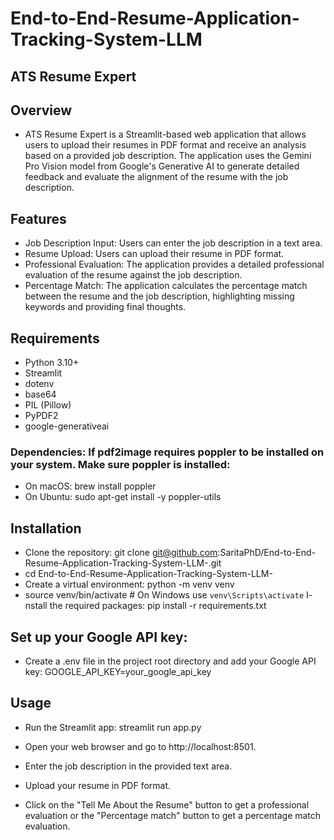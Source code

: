 # End-to-End-Resume-Application-Tracking-System-LLM

## ATS Resume Expert
## Overview
- ATS Resume Expert is a Streamlit-based web application that allows users to upload their resumes in PDF format and receive an analysis based on a provided job description. The application uses the Gemini Pro Vision model from Google's Generative AI to generate detailed feedback and evaluate the alignment of the resume with the job description.

## Features
- Job Description Input: Users can enter the job description in a text area.
- Resume Upload: Users can upload their resume in PDF format.
- Professional Evaluation: The application provides a detailed professional evaluation of the resume against the job description.
- Percentage Match: The application calculates the percentage match between the resume and the job description, highlighting missing keywords and providing final thoughts.

## Requirements
- Python 3.10+
- Streamlit
- dotenv
- base64
- PIL (Pillow)
- PyPDF2
- google-generativeai
### Dependencies: If pdf2image requires poppler to be installed on your system. Make sure poppler is installed:

- On macOS: brew install poppler
- On Ubuntu: sudo apt-get install -y poppler-utils

## Installation
- Clone the repository: git clone git@github.com:SaritaPhD/End-to-End-Resume-Application-Tracking-System-LLM-.git
- cd End-to-End-Resume-Application-Tracking-System-LLM-
- Create a virtual environment: python -m venv venv
- source venv/bin/activate  # On Windows use `venv\Scripts\activate`
I- nstall the required packages: pip install -r requirements.txt

## Set up your Google API key:
- Create a .env file in the project root directory and add your Google API key:
GOOGLE_API_KEY=your_google_api_key

## Usage
- Run the Streamlit app: streamlit run app.py
- Open your web browser and go to http://localhost:8501.

- Enter the job description in the provided text area.

- Upload your resume in PDF format.

- Click on the "Tell Me About the Resume" button to get a professional evaluation or the "Percentage match" button to get a percentage match evaluation.


